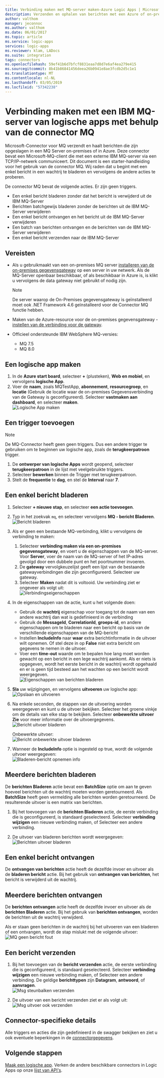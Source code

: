 ```yaml
---
title: Verbinding maken met MQ-server maken-Azure Logic Apps | Microsoft Docs
description: Verzenden en ophalen van berichten met een Azure of on-premises MQ-server en Azure Logic Apps
author: valthom
manager: jeconnoc
ms.author: valthom
ms.date: 06/01/2017
ms.topic: article
ms.service: logic-apps
services: logic-apps
ms.reviewer: klam, LADocs
ms.suite: integration
tags: connectors
ms.openlocfilehash: 59ef41b6d7bfcf8831eaa7d8d7e6af4ea279e415
ms.sourcegitcommit: 8b41b86841456deea26b0941e8ae3fcdb2d5c1e1
ms.translationtype: MT
ms.contentlocale: nl-NL
ms.lasthandoff: 03/05/2019
ms.locfileid: "57342238"
---
```

# <a name="connect-to-an-ibm-mq-server-from-logic-apps-using-the-mq-connector"></a>Verbinding maken met een IBM MQ-server van logische apps met behulp van de connector MQ

Microsoft-Connector voor MQ verzendt en haalt berichten die zijn opgeslagen in een MQ Server on-premises of in Azure. Deze connector bevat een Microsoft-MQ-client die met een externe IBM MQ-server via een TCP/IP-netwerk communiceert. Dit document is een starter-handleiding voor het gebruik van de connector MQ. Wij raden dat u begint met een enkel bericht in een wachtrij te bladeren en vervolgens de andere acties te proberen.

De connector MQ bevat de volgende acties. Er zijn geen triggers.

- Een enkel bericht bladeren zonder dat het bericht is verwijderd uit de IBM MQ-Server
- Berichten batchgewijs bladeren zonder de berichten uit de IBM MQ-Server verwijderen
- Een enkel bericht ontvangen en het bericht uit de IBM MQ-Server verwijderen
- Een batch van berichten ontvangen en de berichten van de IBM MQ-Server verwijderen
- Een enkel bericht verzenden naar de IBM MQ-Server

## <a name="prerequisites"></a>Vereisten

* Als u gebruikmaakt van een on-premises MQ server [installeren van de on-premises gegevensgateway](../logic-apps/logic-apps-gateway-install.md) op een server in uw netwerk. Als de MQ-Server openbaar beschikbaar, of als beschikbaar in Azure is, is klikt u vervolgens de data gateway niet gebruikt of nodig zijn.

    > [!NOTE]
    > De server waarop de On-Premises gegevensgateway is geïnstalleerd moet ook .NET Framework 4.6 geïnstalleerd voor de Connector MQ functie hebben.

* Maken van de Azure-resource voor de on-premises gegevensgateway - [instellen van de verbinding voor de gateway](../logic-apps/logic-apps-gateway-connection.md).

* Officieel ondersteunde IBM WebSphere MQ-versies:
    * MQ 7.5
    * MQ 8.0

## <a name="create-a-logic-app"></a>Een logische app maken

1. In de **Azure start board**, selecteer **+** (plusteken), **Web en mobiel**, en vervolgens **logische App**.
2. Voer de **naam**, zoals MQTestApp, **abonnement**, **resourcegroep**, en **locatie** (Gebruik de locatie waar de on-premises Gegevensverbinding van de Gateway is geconfigureerd). Selecteer **vastmaken aan dashboard**, en selecteer **maken**.  
![Logische App maken](media/connectors-create-api-mq/Create_Logic_App.png)

## <a name="add-a-trigger"></a>Een trigger toevoegen

> [!NOTE]
> De MQ-Connector heeft geen geen triggers. Dus een andere trigger te gebruiken om te beginnen uw logische app, zoals de **terugkeerpatroon** trigger.

1. De **ontwerper van logische Apps** wordt geopend, selecteer **terugkeerpatroon** in de lijst met veelgebruikte triggers.
2. Selecteer **bewerken** binnen de Trigger met terugkeerpatroon.
3. Stelt de **frequentie** te **dag**, en stel de **Interval** naar **7**.

## <a name="browse-a-single-message"></a>Een enkel bericht bladeren
1. Selecteer **+ nieuwe stap**, en selecteer **een actie toevoegen**.
2. Typ in het zoekvak `mq`, en selecteer vervolgens **MQ - bericht Bladeren**.  
![Bericht bladeren](media/connectors-create-api-mq/Browse_message.png)

3. Als er geen een bestaande MQ-verbinding, klikt u vervolgens de verbinding te maken:  

    1. Selecteer **verbinding maken via een on-premises gegevensgateway**, en voert u de eigenschappen van de MQ-server.  
    Voor **Server**, voer de naam van de MQ-server of het IP-adres gevolgd door een dubbele punt en het poortnummer invoeren.
    2. De **gateway** vervolgkeuzelijst geeft een lijst van de bestaande gatewayverbindingen die zijn geconfigureerd. Selecteer uw gateway.
    3. Selecteer **Maken** nadat dit is voltooid. Uw verbinding ziet er ongeveer als volgt uit:  
    ![Verbindingseigenschappen](media/connectors-create-api-mq/Connection_Properties.png)

4. In de eigenschappen van de actie, kunt u het volgende doen:  

    * Gebruik de **wachtrij** eigenschap voor toegang tot de naam van een andere wachtrij dan wat is gedefinieerd in de verbinding
    * Gebruik de **MessageId**, **CorrelationId**, **groeps-id**, en andere eigenschappen om te bladeren naar een bericht op basis van de verschillende eigenschappen van de MQ-bericht
    * Instellen **IncludeInfo** naar **waar** extra berichtinformatie in de uitvoer wilt opnemen. Of stel deze in op **False** niet extra bericht om gegevens te nemen in de uitvoer.
    * Voer een **time-out** waarde om te bepalen hoe lang moet worden gewacht op een bericht in een lege wachtrij aankomt. Als er niets is opgegeven, wordt het eerste bericht in de wachtrij wordt opgehaald en er is geen tijd besteed aan het wachten op een bericht wordt weergegeven.  
    ![Eigenschappen van berichten bladeren](media/connectors-create-api-mq/Browse_message_Props.png)

5. **Sla** uw wijzigingen, en vervolgens **uitvoeren** uw logische app:  
![Opslaan en uitvoeren](media/connectors-create-api-mq/Save_Run.png)

6. Na enkele seconden, de stappen van de uitvoering worden weergegeven en kunt u de uitvoer bekijken. Selecteer het groene vinkje om de details van elke stap te bekijken. Selecteer **onbewerkte uitvoer Zie** voor meer informatie over de uitvoergegevens.  
![Bericht uitvoer bladeren](media/connectors-create-api-mq/Browse_message_output.png)  

    Onbewerkte uitvoer:  
    ![Bericht onbewerkte uitvoer bladeren](media/connectors-create-api-mq/Browse_message_raw_output.png)

7. Wanneer de **IncludeInfo** optie is ingesteld op true, wordt de volgende uitvoer weergegeven:  
![Bladeren-bericht opnemen info](media/connectors-create-api-mq/Browse_message_Include_Info.png)

## <a name="browse-multiple-messages"></a>Meerdere berichten bladeren
De **berichten Bladeren** actie bevat een **BatchSize** optie om aan te geven hoeveel berichten uit de wachtrij moeten worden geretourneerd.  Als **BatchSize** heeft geen vermelding alle berichten worden geretourneerd. De resulterende uitvoer is een matrix van berichten.

1. Bij het toevoegen van de **berichten Bladeren** actie, de eerste verbinding die is geconfigureerd, is standaard geselecteerd. Selecteer **verbinding wijzigen** een nieuwe verbinding maken, of Selecteer een andere verbinding.

2. De uitvoer van bladeren berichten wordt weergegeven:  
![Berichten uitvoer bladeren](media/connectors-create-api-mq/Browse_messages_output.png)

## <a name="receive-a-single-message"></a>Een enkel bericht ontvangen
De **ontvangen van berichten** actie heeft de dezelfde invoer en uitvoer als de **bladeren bericht** actie. Bij het gebruik van **ontvangen van berichten**, het bericht is verwijderd uit de wachtrij.

## <a name="receive-multiple-messages"></a>Meerdere berichten ontvangen
De **berichten ontvangen** actie heeft de dezelfde invoer en uitvoer als de **berichten Bladeren** actie. Bij het gebruik van **berichten ontvangen**, worden de berichten uit de wachtrij verwijderd.

Als er staan geen berichten in de wachtrij bij het uitvoeren van een bladeren of een ontvangen, wordt de stap mislukt met de volgende uitvoer:  
![MQ geen bericht fout](media/connectors-create-api-mq/MQ_No_Msg_Error.png)

## <a name="send-a-message"></a>Een bericht verzenden
1. Bij het toevoegen van de **bericht verzenden** actie, de eerste verbinding die is geconfigureerd, is standaard geselecteerd. Selecteer **verbinding wijzigen** een nieuwe verbinding maken, of Selecteer een andere verbinding. De geldige **berichttypen** zijn **Datagram**, **antwoord**, of **aanvragen**.  
![Msg steunbalken verzenden](media/connectors-create-api-mq/Send_Msg_Props.png)

2. De uitvoer van een bericht verzenden ziet er als volgt uit:  
![Msg uitvoer ook verzenden](media/connectors-create-api-mq/Send_Msg_Output.png)

## <a name="connector-specific-details"></a>Connector-specifieke details

Alle triggers en acties die zijn gedefinieerd in de swagger bekijken en ziet u ook eventuele beperkingen in de [connectorgegevens](/connectors/mq/).

## <a name="next-steps"></a>Volgende stappen
[Maak een logische app](../logic-apps/quickstart-create-first-logic-app-workflow.md). Verken de andere beschikbare connectors in Logic Apps op onze [lijst van API's](apis-list.md).

